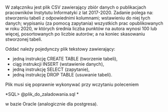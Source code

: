 W załączniku jest plik CSV zawierający zbiór danych o publikacjach pracowników Instytutu Informatyki z lat 2017-2020. Zadanie polega na: stworzeniu tabeli z odpowiednimi kolumnami; wstawieniu do niej tych danych; wypisaniu (za pomocą zapytania) wszystkich prac opublikowanych w roku 2020, w których średnia liczba punktów na autora wynosi 100 lub więcej, posortowanych po liczbie autorów; a na koniec skasowaniu stworzonej tabeli.

Oddać należy pojedynczy plik tekstowy zawierający: 

-   jedną instrukcję CREATE TABLE (tworzenie tabeli), 
-   ciąg instrukcji INSERT (wstawienie danych),
-   jedną instrukcję SELECT (zapytanie),
-   jedną instrukcję DROP TABLE (usuwanie tabeli).

Plik musi się poprawnie wykonywać przy wczytaniu poleceniem 

*SQL> @plik_do_zaladowania.sql *

w bazie Oracle (analogicznie dla postgresa).
